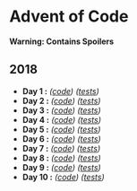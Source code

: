 Advent of Code
==============

**Warning: Contains Spoilers**

2018
----


*   **Day 1 :** *([code][18d1c])* *([tests][18d1t])*
*   **Day 2 :** *([code][18d2c])* *([tests][18d2t])*
*   **Day 3 :** *([code][18d3c])* *([tests][18d3t])*
*   **Day 4 :** *([code][18d4c])* *([tests][18d4t])*
*   **Day 5 :** *([code][18d5c])* *([tests][18d5t])*
*   **Day 6 :** *([code][18d6c])* *([tests][18d6t])*
*   **Day 7 :** *([code][18d7c])* *([tests][18d7t])*
*   **Day 8 :** *([code][18d8c])* *([tests][18d8t])*
*   **Day 9 :** *([code][18d9c])* *([tests][18d9t])*
*   **Day 10 :** *([code][18d10c])* *([tests][18d10t])*

[18d1c]: src/main/java/com/laranyman/eighteen/dayone/DayOne.java
[18d2c]: src/main/java/com/laranyman/eighteen/daytwo/DayTwo.java
[18d3c]: src/main/java/com/laranyman/eighteen/daythree/DayThree.java
[18d4c]: src/main/java/com/laranyman/eighteen/dayfour/DayFour.java
[18d5c]: src/main/java/com/laranyman/eighteen/dayfive/DayFive.java
[18d6c]: src/main/java/com/laranyman/eighteen/daysix/DaySix.java
[18d7c]: src/main/java/com/laranyman/eighteen/dayseven/DaySeven.java
[18d8c]: src/main/java/com/laranyman/eighteen/dayeight/DayEight.java
[18d9c]: src/main/java/com/laranyman/eighteen/daynine/DayNine.java
[18d10c]: src/main/java/com/laranyman/eighteen/dayten/DayTen.java

[18d1t]: src/test/java/com/laranyman/eighteen/dayone/DayOneTest.java
[18d2t]: src/test/java/com/laranyman/eighteen/daytwo/DayTwoTest.java
[18d3t]: src/test/java/com/laranyman/eighteen/daythree/DayThreeTest.java
[18d4t]: src/test/java/com/laranyman/eighteen/dayfour/DayFourTest.java
[18d5t]: src/test/java/com/laranyman/eighteen/dayfive/DayFiveTest.java
[18d6t]: src/test/java/com/laranyman/eighteen/daysix/DaySixTest.java
[18d7t]: src/test/java/com/laranyman/eighteen/dayseven/DaySevenTest.java
[18d8t]: src/test/java/com/laranyman/eighteen/dayeight/DayEightTest.java
[18d9t]: src/test/java/com/laranyman/eighteen/daynine/DayNineTest.java
[18d10t]: src/test/java/com/laranyman/eighteen/dayten/DayTenTest.java
